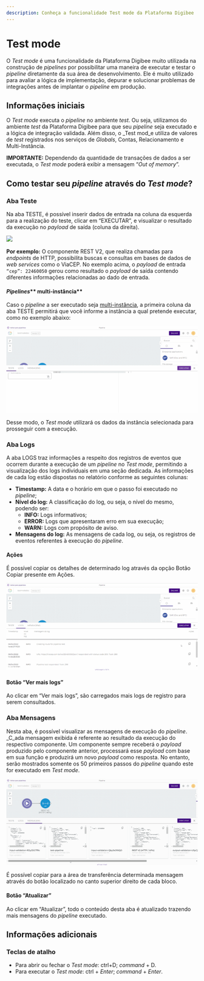 ```yaml
---
description: Conheça a funcionalidade Test mode da Plataforma Digibee
---
```


# Test mode

O _Test mode_ é uma funcionalidade da Plataforma Digibee muito utilizada na construção de _pipelines_ por possibilitar uma maneira de executar e testar o _pipeline_ diretamente da sua área de desenvolvimento. Ele é muito utilizado para avaliar a lógica de implementação, depurar e solucionar problemas de integrações antes de implantar o _pipeline_ em produção.

## Informações iniciais <a href="#h_675b51f516" id="h_675b51f516"></a>

O _Test mode_ executa o _pipeline_ no ambiente _test_. Ou seja, utilizamos do ambiente _test_ da Plataforma Digibee para que seu _pipeline_ seja executado e a lógica de integração validada. Além disso, o _Test mod_e utiliza de valores de _test_ registrados nos serviços de _Globals_, Contas, Relacionamento e Multi-Instância.

**IMPORTANTE:** Dependendo da quantidade de transações de dados a ser executada, o _Test mode_ poderá exibir a mensagem “_Out of memory_”.

## Como testar seu _pipeline_ através do _Test mode_? <a href="#h_7970a1ec07" id="h_7970a1ec07"></a>

### Aba Teste <a href="#h_6cf0165d96" id="h_6cf0165d96"></a>

Na aba TESTE, é possível inserir dados de entrada na coluna da esquerda para a realização do teste, clicar em “EXECUTAR”, e visualizar o resultado da execução no _payload_ de saída (coluna da direita).

![](../../../.gitbook/assets/01.gif)

**Por exemplo:** O componente REST V2, que realiza chamadas para _endpoints_ de HTTP, possibilita buscas e consultas em bases de dados de _web services_ como o ViaCEP. No exemplo acima, o _payload_ de entrada `“cep”: 22460050` gerou como resultado o _payload_ de saída contendo diferentes informações relacionadas ao dado de entrada.

#### _**Pipelines**_** multi-instância**

Caso o _pipeline_ a ser executado seja [multi-instância](../../../configurations/multi-instancia.md), a primeira coluna da aba TESTE permitirá que você informe a instância a qual pretende executar, como no exemplo abaixo:

![](<../../../.gitbook/assets/02 (1).gif>)

Desse modo, o _Test mode_ utilizará os dados da instância selecionada para prosseguir com a execução.

### Aba Logs <a href="#h_273d39100c" id="h_273d39100c"></a>

A aba LOGS traz informações a respeito dos registros de eventos que ocorrem durante a execução de um _pipeline_ no _Test mode_, permitindo a visualização dos logs individuais em uma seção dedicada. As informações de cada log estão dispostas no relatório conforme as seguintes colunas:

* **Timestamp:** A data e o horário em que o passo foi executado no _pipeline_;
* **Nível do log:** A classificação do log, ou seja, o nível do mesmo, podendo ser:
  * **INFO:** Logs informativos;
  * **ERROR:** Logs que apresentaram erro em sua execução;
  * **WARN:** Logs com propósito de aviso.
* **Mensagens do log:** As mensagens de cada log, ou seja, os registros de eventos referentes à execução do _pipeline_.

#### **Ações**

É possível copiar os detalhes de determinado log através da opção Botão Copiar presente em Ações.

![](<../../../.gitbook/assets/03 (5).gif>)

#### **Botão “Ver mais logs”**

Ao clicar em “Ver mais logs”, são carregados mais logs de registro para serem consultados.

### Aba Mensagens <a href="#h_d99b8de4f9" id="h_d99b8de4f9"></a>

Nesta aba, é possível visualizar as mensagens de execução do _pipeline_. _C_ada mensagem exibida é referente ao resultado da execução do respectivo componente. Um componente sempre receberá o _payload_ produzido pelo componente anterior, processará esse _payload_ com base em sua função e produzirá um novo _payload_ como resposta. No entanto, serão mostrados somente os 50 primeiros passos do _pipeline_ quando este for executado em _Test mode_.

![](<../../../.gitbook/assets/04 (3).gif>)

É possível copiar para a área de transferência determinada mensagem através do botão localizado no canto superior direito de cada bloco.

#### **Botão “Atualizar”**

Ao clicar em “Atualizar”, todo o conteúdo desta aba é atualizado trazendo mais mensagens do _pipeline_ executado.

## Informações adicionais <a href="#h_003e842391" id="h_003e842391"></a>

### Teclas de atalho <a href="#h_8d34a69ea1" id="h_8d34a69ea1"></a>

* Para abrir ou fechar o _Test mode_: ctrl+D; _command_ + D.
* Para executar o _Test mode_: ctrl + _Enter_; _command_ + _Enter_.
